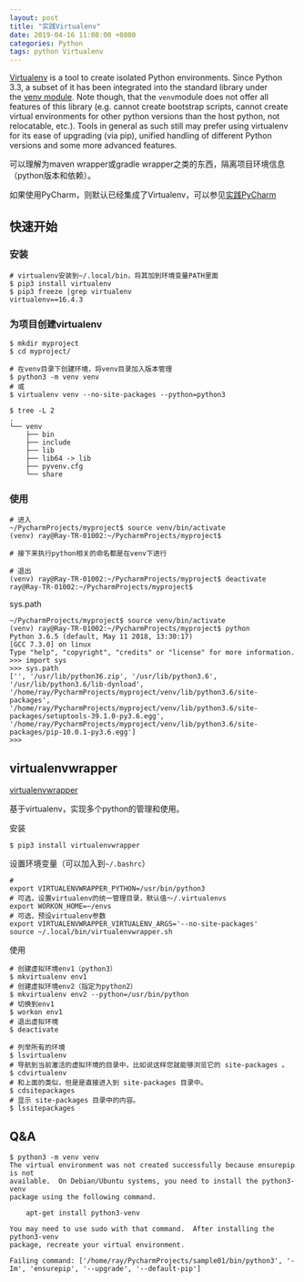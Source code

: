 ```yaml
---
layout: post
title: "实践Virtualenv"
date: 2019-04-16 11:08:00 +0800
categories: Python
tags: python Virtualenv
---
```


[Virtualenv](https://virtualenv.pypa.io/en/latest/) is a tool to create isolated Python environments. Since Python 3.3, a subset of it has been integrated into the standard library under the [venv module](https://docs.python.org/3/library/venv.html). Note though, that the `venv`module does not offer all features of this library (e.g. cannot create bootstrap scripts, cannot create virtual environments for other python versions than the host python, not relocatable, etc.). Tools in general as such still may prefer using virtualenv for its ease of upgrading (via pip), unified handling of different Python versions and some more advanced features.

可以理解为maven wrapper或gradle wrapper之类的东西，隔离项目环境信息（python版本和依赖）。

如果使用PyCharm，则默认已经集成了Virtualenv，可以参见[实践PyCharm](/Python/2019/04/15/实践PyCharm)

## 快速开始

### 安装

```shell
# virtualenv安装到~/.local/bin，将其加到环境变量PATH里面
$ pip3 install virtualenv
$ pip3 freeze |grep virtualenv
virtualenv==16.4.3
```

### 为项目创建virtualenv

```shell
$ mkdir myproject
$ cd myproject/

# 在venv目录下创建环境，将venv目录加入版本管理
$ python3 -m venv venv
# 或
$ virtualenv venv --no-site-packages --python=python3

$ tree -L 2
.
└── venv
    ├── bin
    ├── include
    ├── lib
    ├── lib64 -> lib
    ├── pyvenv.cfg
    └── share
```

### 使用

```shell
# 进入
~/PycharmProjects/myproject$ source venv/bin/activate
(venv) ray@Ray-TR-01002:~/PycharmProjects/myproject$

# 接下来执行python相关的命名都是在venv下进行

# 退出
(venv) ray@Ray-TR-01002:~/PycharmProjects/myproject$ deactivate 
ray@Ray-TR-01002:~/PycharmProjects/myproject$ 
```

sys.path

```shell
~/PycharmProjects/myproject$ source venv/bin/activate
(venv) ray@Ray-TR-01002:~/PycharmProjects/myproject$ python
Python 3.6.5 (default, May 11 2018, 13:30:17) 
[GCC 7.3.0] on linux
Type "help", "copyright", "credits" or "license" for more information.
>>> import sys
>>> sys.path
['', '/usr/lib/python36.zip', '/usr/lib/python3.6', '/usr/lib/python3.6/lib-dynload', '/home/ray/PycharmProjects/myproject/venv/lib/python3.6/site-packages', '/home/ray/PycharmProjects/myproject/venv/lib/python3.6/site-packages/setuptools-39.1.0-py3.6.egg', '/home/ray/PycharmProjects/myproject/venv/lib/python3.6/site-packages/pip-10.0.1-py3.6.egg']
>>> 
```

## virtualenvwrapper

[virtualenvwrapper](https://virtualenvwrapper.readthedocs.io/en/latest/)

基于virtualenv，实现多个python的管理和使用。

安装

```shell
$ pip3 install virtualenvwrapper
```

设置环境变量（可以加入到`~/.bashrc`）

```shell
# 
export VIRTUALENVWRAPPER_PYTHON=/usr/bin/python3
# 可选，设置virtualenv的统一管理目录，默认值～/.virtualenvs
export WORKON_HOME=~/envs
# 可选，预设virtualenv参数
export VIRTUALENVWRAPPER_VIRTUALENV_ARGS='--no-site-packages'
source ~/.local/bin/virtualenvwrapper.sh
```

使用

```shell
# 创建虚拟环境env1（python3）
$ mkvirtualenv env1
# 创建虚拟环境env2（指定为python2）
$ mkvirtualenv env2 --python=/usr/bin/python
# 切换到env1
$ workon env1
# 退出虚拟环境
$ deactivate

# 列举所有的环境
$ lsvirtualenv
# 导航到当前激活的虚拟环境的目录中，比如说这样您就能够浏览它的 site-packages 。
$ cdvirtualenv
# 和上面的类似，但是是直接进入到 site-packages 目录中。
$ cdsitepackages
# 显示 site-packages 目录中的内容。
$ lssitepackages
```



## Q&A

```shell
$ python3 -m venv venv
The virtual environment was not created successfully because ensurepip is not
available.  On Debian/Ubuntu systems, you need to install the python3-venv
package using the following command.

    apt-get install python3-venv

You may need to use sudo with that command.  After installing the python3-venv
package, recreate your virtual environment.

Failing command: ['/home/ray/PycharmProjects/sample01/bin/python3', '-Im', 'ensurepip', '--upgrade', '--default-pip']
```

